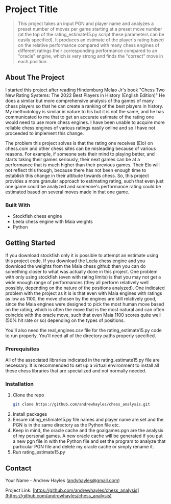 # Project Title

> This project takes an input PGN and player name and analyzes a preset number of moves per game starting at a preset move number (at the top of the rating_estimate15.py script these parameters can be easily specified).  It produces an estimate of the player's rating based on the relative performance compared with many chess engines of different ratings their corresponding performance compared to an "oracle" engine, which is very strong and finds the "correct" move in each position.

## About The Project

I started this project after reading Hindemburg Melao Jr's book "Chess Two New Rating Systems: The 2022 Best Players in History (English Edition)"  He does a similar but more comprehensive analysis of tha games of many chess players so that he can create a ranking of the best players in history.  My methodology is similar in nature to his but it is not the same, and he has communicated to me that to get an accurate estimate of the rating one would need to use more chess engines.  I have been unable to acquire more reliable chess engines of various ratings easily online and so I have not proceeded to implement this change.

The problem this project solves is that the rating one receives (Elo) on chess.com and other chess sites can be misleading because of various reasons.  For example, if someone sets their mind to playing better, and starts taking their games seriously, their next games can be at a performance that is much higher than their previous games.  Their Elo will not reflect this though, because there has not been enough time to establish this change in their attitude towards chess.  So, this project provides a more granular approach to estimating rating, such that even just one game could be analyzed and someone's performance rating could be estimated based on several moves made in that one game.

### Built With

* Stockfish chess engine
* Leela chess engine with Maia weights
* Python

## Getting Started

If you download stockfish only it is possible to attempt an estimate using this project code.  If you download the Leela chess engine and you download the weights from the Maia chess github then you can do something closer to what was actually done in this project.  One problem with only using stockfish (even with rating limits) is that you may not get a wide enough range of performances (they all perform relatively well possibly, depending on the nature of the positions analyzed).  One indicated problem with the project as it is is that even with Maia engines with ratings as low as 1100, the move chosen by the engines are still relatively good, since the Maia engines were designed to pick the most human move based on the rating, which is often the move that is the most natural and can often coincide with the oracle move, such that even Maia 1100 scores quite well (50% hit rate or so) depending on the types of positions.

You'll also need the real_engines.csv file for the rating_estimate15.py code to run properly.  You'll need all of the directory paths properly specified.  

### Prerequisites

All of the associated libraries indicated in the rating_estimate15.py file are necessary.  It is recommended to set up a virtual environment to install all these chess libraries that are specialized and not normally needed.

### Installation

1.  Clone the repo
    ```sh
    git clone https://github.com/andrewhayles/chess_analysis.git
    ```
2.  Install packages
3.  Ensure rating_estimate15.py file names and player name are set and the PGN is in the same directory as the Python file etc.
4.  Keep in mind, the oracle cache and the goalgames.pgn are the analysis of my personal games.  A new oracle cache will be generated if you put a new pgn file in with the Python file and set the program to analyze that particular PGN file and delete my oracle cache or simply rename it.
5.  Run rating_estimate15.py


## Contact

Your Name - Andrew Hayles (andyhayles@gmail.com)

Project Link: [https://github.com/andrewhayles/chess_analysis](https://github.com/andrewhayles/chess_analysis)